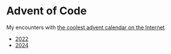 # Advent of Code
My encounters with [the coolest advent calendar on the Internet](https://adventofcode.com)

- [2022](./22)
- [2024](./24/)
